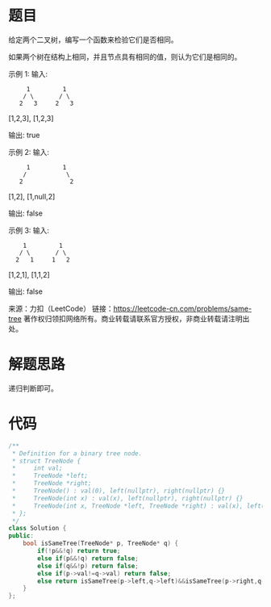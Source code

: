 # 题目

给定两个二叉树，编写一个函数来检验它们是否相同。

如果两个树在结构上相同，并且节点具有相同的值，则认为它们是相同的。

示例 1:
输入: 

```
     1         1
    / \       / \
   2   3     2   3
```

[1,2,3],   [1,2,3]

输出: true

示例 2:
输入:     

```
	 1         1
    /           \
   2             2	
```

[1,2],     [1,null,2]

输出: false

示例 3:
输入:   

```
    1         1
   / \       / \
  2   1     1   2
```

  [1,2,1],   [1,1,2]

输出: false

来源：力扣（LeetCode）
链接：https://leetcode-cn.com/problems/same-tree
著作权归领扣网络所有。商业转载请联系官方授权，非商业转载请注明出处。

# 解题思路

递归判断即可。

# 代码

```c++
/**
 * Definition for a binary tree node.
 * struct TreeNode {
 *     int val;
 *     TreeNode *left;
 *     TreeNode *right;
 *     TreeNode() : val(0), left(nullptr), right(nullptr) {}
 *     TreeNode(int x) : val(x), left(nullptr), right(nullptr) {}
 *     TreeNode(int x, TreeNode *left, TreeNode *right) : val(x), left(left), right(right) {}
 * };
 */
class Solution {
public:
    bool isSameTree(TreeNode* p, TreeNode* q) {
        if(!p&&!q) return true;
        else if(p&&!q) return false;
        else if(q&&!p) return false;
        else if(p->val!=q->val) return false;
        else return isSameTree(p->left,q->left)&&isSameTree(p->right,q->right);
    }
};
```

